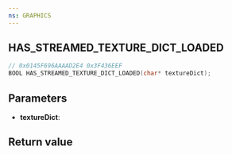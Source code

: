 ```yaml
---
ns: GRAPHICS
---
```

## HAS_STREAMED_TEXTURE_DICT_LOADED

```c
// 0x0145F696AAAAD2E4 0x3F436EEF
BOOL HAS_STREAMED_TEXTURE_DICT_LOADED(char* textureDict);
```


## Parameters
* **textureDict**: 

## Return value
